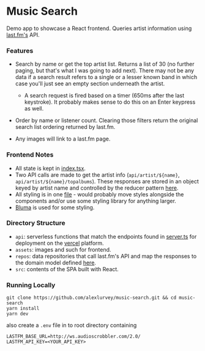 # Music Search
Demo app to showcase a React frontend. Queries artist information using [last.fm's](https://www.last.fm/api/) API.

### Features
- Search by name or get the top artist list. Returns a list of 30 (no further paging, but that's what I was going to add next). There may not be any data if a search result refers to a single or a lesser known band in which case you'll just see an empty section underneath the artist.

  - A search request is fired based on a timer (650ms after the last keystroke). It probably makes sense to do this on an Enter keypress as well.
- Order by name or listener count. Clearing those filters return the original search list ordering returned by last.fm.
- Any images will link to a last.fm page.

### Frontend Notes
- All state is kept in [index.tsx](./src/index.tsx).
- Two API calls are made to get the artist info (`api/artist/${name}`, `api/artist/${name}/topalbums`). These responses are stored in an object keyed by artist name and controlled by the reducer pattern [here](./src/artistInfoStore.ts).
- All styling is in one [file](./styles.css) - would probably move styles alongside the components and/or use some styling library for anything larger.
- [Bluma](https://bulma.io/) is used for some styling. 

### Directory Structure
- `api`: serverless functions that match the endpoints found in [server.ts](./server.ts) for deployment on the [vercel](https://vercel.com/) platform.
- `assets`: images and such for frontend.
- `repos`: data repositories that call last.fm's API and map the responses to the domain model defined [here](./src/api.ts).
- `src`: contents of the SPA built with React.

### Running Locally
```
git clone https://github.com/alexlurvey/music-search.git && cd music-search
yarn install
yarn dev
```
also create a `.env` file in to root directory containing
```
LASTFM_BASE_URL=http://ws.audioscrobbler.com/2.0/
LASTFM_API_KEY=<YOUR_API_KEY>
```
